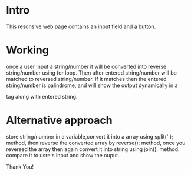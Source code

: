 # Intro
This resonsive web page contains an input field and a button.
# Working
once a user input a string/number it will be converted into reverse string/number using for loop.
Then after entered string/number will be matched to reversed string/number. 
If it matches then the entered string/number is palindrome,
and will show the output dynamically in a <p> tag along with entered string.
# Alternative approach
store string/number in a variable,convert it into a array using split(''); method, then reverse the converted array by reverse(); method,
once you reversed the array then again convert it into string using join(); method.
compare it to usre's input and show the ouput.
  
  Thank You!
